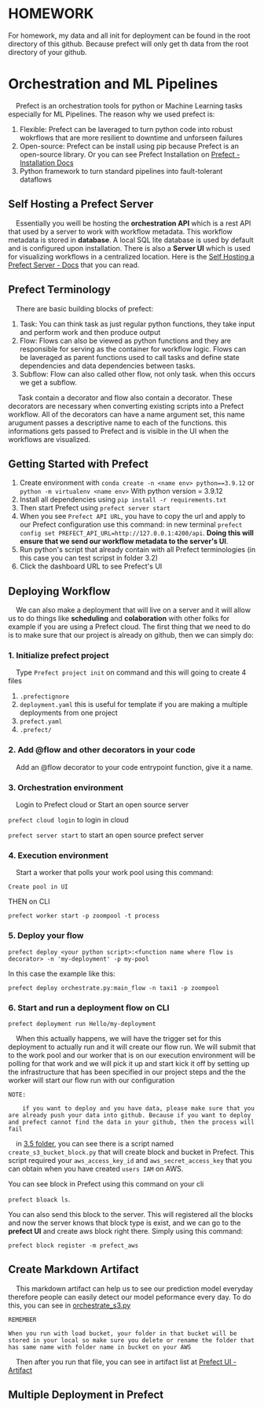# HOMEWORK

For homework, my data and all init for deployment can be found in the root directory of this github. Because prefect will only get th data from the root directory of your github.

# Orchestration and ML Pipelines

&nbsp;&nbsp;&nbsp;&nbsp;Prefect is an orchestration tools for python or Machine Learning tasks especially for ML Pipelines. The reason why we used prefect is: 
1. Flexible: Prefect can be laveraged to turn python code into robust wokrflows that are more resilient to downtime and unforseen failures
2. Open-source: Prefect can be install using pip because Prefect is an open-source library. Or you can see Prefect Installation on [Prefect - Installation Docs](https://docs.prefect.io/2.10.13/getting-started/installation/)
3. Python framework to turn standard pipelines into fault-tolerant dataflows

## Self Hosting a Prefect Server

&nbsp;&nbsp;&nbsp;&nbsp;Essentially you weill be hosting the **orchestration API** which is a rest API that used by a server to work with workflow metadata. This workflow metadata is stored in **database**. A local SQL lite database is used by default and is configured upon installation. There is also a **Server UI** which is used for visualizing workflows in a centralized location. Here is the [Self Hosting a Prefect Server - Docs](https://docs.prefect.io/2.10.13/host/) that you can read.

## Prefect Terminology

&nbsp;&nbsp;&nbsp;&nbsp;There are basic building blocks of prefect: 
1. Task: You can think task as just regular python functions, they take input and perform work and then produce output 
2. Flow: Flows can also be viewed as python functions and they are responsible for serving as the container for workflow logic. Flows can be laveraged as parent functions used to call tasks and define state dependencies and data dependencies between tasks.
3. Subflow: Flow can also called other flow, not only task. when this occurs we get a subflow.

&nbsp;&nbsp;&nbsp;&nbsp; Task contain a decorator and flow also contain a decorator. These decorators are necessary when converting existing scripts into a Prefect workflow. All of the decorators can have a name argument set, this name arugument passes a descriptive name to each of the functions. this informations gets passed to Prefect and is visible in the UI when the workflows are visualized.

## Getting Started with Prefect

1. Create environment with ```conda create -n <name env> python==3.9.12``` or ```python -m virtualenv <name env>``` With python version = 3.9.12
2. Install all dependencies using ```pip install -r requirements.txt```
3. Then start Prefect using ```prefect server start```
4. When you see ```Prefect API URL```, you have to copy the url and apply to our Prefect configuration use this command: in new terminal ```prefect config set PREFECT_API_URL=http://127.0.0.1:4200/api```. **Doing this will ensure that we send our workflow metadata to the server's UI**.
5. Run python's script that already contain with all Prefect terminologies (in this case you can test scripst in folder 3.2)
6. Click the dashboard URL to see Prefect's UI

## Deploying Workflow

&nbsp;&nbsp;&nbsp;&nbsp;We can also make a deployment that will live on a server and it will allow us to do things like **scheduling** and **colaboration** with other folks for example if you are using a Prefect cloud. The first thing that we need to do is to make sure that our project is already on github, then we can simply do:

### 1. Initialize prefect project
&nbsp;&nbsp;&nbsp;&nbsp;Type ```Prefect project init``` on command and this will going to create 4 files

1. ```.prefectignore```
2. ```deployment.yaml``` this is useful for template if you are making a multiple deployments from one project
3. ```prefect.yaml``` 
4. ```.prefect/``` 

### 2. Add @flow and other decorators in your code
&nbsp;&nbsp;&nbsp;&nbsp;Add an @flow decorator to your code entrypoint function, give it a name.

### 3. Orchestration environment
&nbsp;&nbsp;&nbsp;&nbsp;Login to Prefect cloud or Start an open source server

```prefect cloud login``` to login in cloud

```prefect server start``` to start an open source prefect server

### 4. Execution environment
&nbsp;&nbsp;&nbsp;&nbsp;Start a worker that polls your work pool using this command:

```Create pool in UI```

THEN on CLI

```prefect worker start -p zoompool -t process```

### 5. Deploy your flow

```prefect deploy <your python script>:<function name where flow is decorator> -n 'my-deployment' -p my-pool```

In this case the example like this:

```prefect deploy orchestrate.py:main_flow -n taxi1 -p zoompool```

### 6. Start and run a deployment flow on CLI

```prefect deployment run Hello/my-deployment```

&nbsp;&nbsp;&nbsp;&nbsp;When this actually happens, we will have the trigger set for this deployment to actually run and it will create our flow run. We will submit that to the work pool and our worker that is on our execution environment will be polling for that work and we will pick it up and start kick it off by setting up the infrastructure that has been specified in our project steps and the the worker will start our flow run with our configuration

```
NOTE:

    if you want to deploy and you have data, please make sure that you are already push your data into github. Because if you want to deploy and prefect cannot find the data in your github, then the process will fail
```

&nbsp;&nbsp;&nbsp;&nbsp;in [3.5 folder](/3.5), you can see there is a script named ```create_s3_bucket_block.py``` that will create block and bucket in Prefect. This script required your ```aws_access_key_id``` and ```aws_secret_access_key``` that you can obtain when you have created ```users IAM``` on AWS. 

You can see block in Prefect using this command on your cli 

```prefect bloack ls```. 

You can also send this block to the server. This will registered all the blocks and now the server knows that block type is exist, and we can go to the **prefect UI** and create aws block right there. Simply using this command:

```prefect block register -m prefect_aws```

## Create Markdown Artifact

&nbsp;&nbsp;&nbsp;&nbsp;This markdown artifact can help us to see our prediction model everyday therefore people can easily detect our model peformance every day. To do this, you can see in [orchestrate_s3.py](3.5/orchestrate_s3.py) 

```
REMEMBER

When you run with load bucket, your folder in that bucket will be stored in your local so make sure you delete or rename the folder that has same name with folder name in bucket on your AWS
```

&nbsp;&nbsp;&nbsp;&nbsp;Then after you run that file, you can see in artifact list at [Prefect UI - Artifact](http://127.0.0.1:4200/artifacts/key/duration-model-report)

## Multiple Deployment in Prefect
